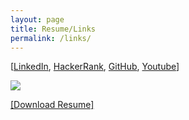 ```yaml
---
layout: page
title: Resume/Links
permalink: /links/
---
```

[[LinkedIn](https://www.linkedin.com/in/spoisseroux/),
[HackerRank](https://www.hackerrank.com/sp96651n),
[GitHub](https://github.com/spoisseroux),
[Youtube](https://www.youtube.com/channel/UCgzqb_bTHOhvhNF4x8vpCIw?view_as=subscriber)]


<img src="https://i.imgur.com/DUqa8iG.png">

<a href="https://github.com/spoisseroux/spoisseroux.github.io/raw/master/SpencerPoisseroux_Resume.pdf" download>[Download Resume]</a>
